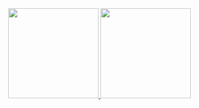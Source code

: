 <div align="center">
  <a href="https://github.com/8Neto">
  <img height="180em" src="https://github-readme-stats.vercel.app/api?username=8Neto&show_icons=true&theme=dark&include_all_commits=trus&count_private=true"/>
  <img height="180em" src="https://github-readme-stats.vercel.app/api/top-langs?username=8Neto&layout=compact&theme=dark"/>
</div>
